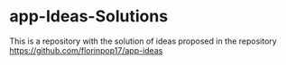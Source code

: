 # app-Ideas-Solutions
 This is a repository with the solution of ideas proposed in the repository https://github.com/florinpop17/app-ideas
